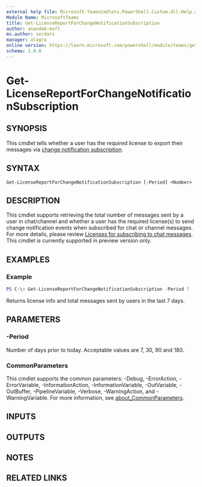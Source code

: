 ```yaml
---
external help file: Microsoft.TeamsCmdlets.PowerShell.Custom.dll-Help.xml
Module Name: MicrosoftTeams
title: Get-LicenseReportForChangeNotificationSubscription
author: anandab-msft
ms.author: serdars
manager: alagra
online version: https://learn.microsoft.com/powershell/module/teams/get-licensereportforchangenotificationsubscription 
schema: 2.0.0
---
```


# Get-LicenseReportForChangeNotificationSubscription

## SYNOPSIS

This cmdlet tells whether a user has the required license to export their messages via [change notification subscription](/graph/teams-licenses).

## SYNTAX

```
Get-LicenseReportForChangeNotificationSubscription [-Period] <Number> 
```

## DESCRIPTION

This cmdlet supports retrieving the total number of messages sent by a user in chat/channel and whether a user has the required license(s) to send change notification events when subscribed for chat or channel messages. For more details, please review [Licenses for subscribing to chat messages](/graph/teams-licenses).
This cmdlet is currently supported in preview version only.

## EXAMPLES

### Example
```powershell
PS C:\> Get-LicenseReportForChangeNotificationSubscription -Period 7
```

Returns license info and total messages sent by users in the last 7 days.

## PARAMETERS

### -Period

Number of days prior to today. Acceptable values are 7, 30, 90 and 180.

### CommonParameters
This cmdlet supports the common parameters: -Debug, -ErrorAction, -ErrorVariable, -InformationAction, -InformationVariable, -OutVariable, -OutBuffer, -PipelineVariable, -Verbose, -WarningAction, and -WarningVariable. For more information, see [about_CommonParameters](https://go.microsoft.com/fwlink/?LinkID=113216).

## INPUTS

## OUTPUTS

## NOTES

## RELATED LINKS 
